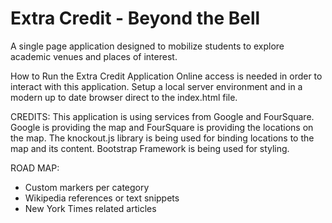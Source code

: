 # Extra Credit - Beyond the Bell
A single page application designed to mobilize students to explore academic venues and places of interest.

How to Run the Extra Credit Application
Online access is needed in order to interact with this application. Setup a local server environment and in a modern up to date browser direct to the index.html file.

CREDITS:
  This application is using services from Google and FourSquare. Google is providing the map and FourSquare is providing the locations on the map. The knockout.js library is being used for binding locations to the map and its content. Bootstrap Framework is being used for styling.

ROAD MAP:
- Custom markers per category
- Wikipedia references or text snippets
- New York Times related articles